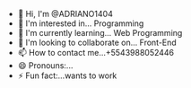 - 👋 Hi, I'm @ADRIANO1404
- 👀 I'm interested in... Programming
- 🌱 I'm currently learning... Web Programming
- 💞️ I'm looking to collaborate on... Front-End
- 📫 How to contact me...+5543988052446
- 😄 Pronouns:...
- ⚡ Fun fact:...wants to work

<!---
ADRIANO1404/ADRIANO1404 is a ✨ special ✨ repository because its `README.md` (this file) appears in your GitHub profile.
You can click the Preview link to take a look at your changes.
--->
